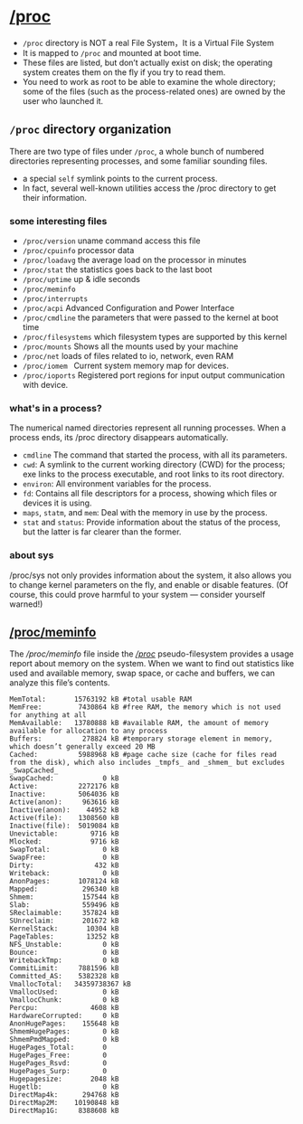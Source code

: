 # [/proc](https://docs.kernel.org/filesystems/proc.html)

* `/proc` directory is NOT a real File System，It is a Virtual File System
* It is mapped to `/proc` and mounted at boot time.
* These files are listed, but don’t actually exist on disk; the operating system creates them on the fly if you try to read them.
* You need to work as root to be able to examine the whole directory; some of the files (such as the process-related ones) are owned by the user who launched it.

## `/proc` directory organization

There are two type of files under `/proc`, a whole bunch of numbered directories representing processes, and some familiar sounding files.

* a special `self` symlink points to the current process.
* In fact, several well-known utilities access the /proc directory to get their information. 

### some interesting files

- `/proc/version` uname command access this file
- `/proc/cpuinfo` processor data
- `/proc/loadavg` the average load on the processor in minutes
- `/proc/stat` the statistics goes back to the last boot
- `/proc/uptime` up & idle seconds
- `/proc/meminfo`
- `/proc/interrupts`
- `/proc/acpi` Advanced Configuration and Power Interface
- `/proc/cmdline` the parameters that were passed to the kernel at boot time
- `/proc/filesystems` which filesystem types are supported by this kernel
- `/proc/mounts` Shows all the mounts used by your machine
- `/proc/net` loads of files related to io, network, even RAM
- `/proc/iomem ` Current system memory map for devices.
- `/proc/ioports`  Registered port regions for input output communication with device.

### what's in a process?

The numerical named directories represent all running processes. When a process ends, its /proc directory disappears automatically.

- `cmdline` The command that started the process, with all its parameters.
- `cwd`: A symlink to the current working directory (CWD) for the process; exe links to the process executable, and root links to its root directory.
- `environ`: All environment variables for the process.
- `fd`: Contains all file descriptors for a process, showing which files or devices it is using.
- `maps`, `statm`, and `mem`: Deal with the memory in use by the process.
- `stat` and `status`: Provide information about the status of the process, but the latter is far clearer than the former.

### about sys

/proc/sys not only provides information about the system, it also allows you to change kernel parameters on the fly, and enable or disable features. (Of course, this could prove harmful to your system — consider yourself warned!)

## [/proc/meminfo](https://man7.org/linux/man-pages/man5/proc.5.html)

The _/proc/meminfo_ file inside the [_/proc_](https://www.baeldung.com/linux/cli-hardware-info#the-proc-pseudo-filesystem) pseudo-filesystem provides a usage report about memory on the system. When we want to find out statistics like used and available memory, swap space, or cache and buffers, we can analyze this file’s contents.

```shell
MemTotal:       15763192 kB #total usable RAM
MemFree:         7430864 kB #free RAM, the memory which is not used for anything at all
MemAvailable:   13780888 kB #available RAM, the amount of memory available for allocation to any process
Buffers:          278824 kB #temporary storage element in memory, which doesn’t generally exceed 20 MB
Cached:          5988968 kB #page cache size (cache for files read from the disk), which also includes _tmpfs_ and _shmem_ but excludes _SwapCached_
SwapCached:            0 kB
Active:          2272176 kB
Inactive:        5064036 kB
Active(anon):     963616 kB
Inactive(anon):    44952 kB
Active(file):    1308560 kB
Inactive(file):  5019084 kB
Unevictable:        9716 kB
Mlocked:            9716 kB
SwapTotal:             0 kB
SwapFree:              0 kB
Dirty:               432 kB
Writeback:             0 kB
AnonPages:       1078124 kB
Mapped:           296340 kB
Shmem:            157544 kB
Slab:             559496 kB
SReclaimable:     357824 kB
SUnreclaim:       201672 kB
KernelStack:       10304 kB
PageTables:        13252 kB
NFS_Unstable:          0 kB
Bounce:                0 kB
WritebackTmp:          0 kB
CommitLimit:     7881596 kB
Committed_AS:    5382328 kB
VmallocTotal:   34359738367 kB
VmallocUsed:           0 kB
VmallocChunk:          0 kB
Percpu:             4608 kB
HardwareCorrupted:     0 kB
AnonHugePages:    155648 kB
ShmemHugePages:        0 kB
ShmemPmdMapped:        0 kB
HugePages_Total:       0
HugePages_Free:        0
HugePages_Rsvd:        0
HugePages_Surp:        0
Hugepagesize:       2048 kB
Hugetlb:               0 kB
DirectMap4k:      294768 kB
DirectMap2M:    10190848 kB
DirectMap1G:     8388608 kB
```